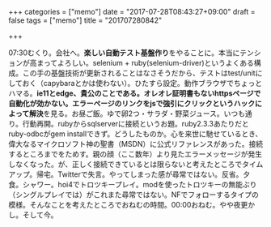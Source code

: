 +++
categories = ["memo"]
date = "2017-07-28T08:43:27+09:00"
draft = false
tags = ["memo"]
title = "201707280842"

+++

07:30むくり。会社へ。**楽しい自動テスト基盤作り**をやることに。本当にテンションが高まってよろしい。selenium + ruby(selenium-driver)というよくある構成。この手の基盤技術が更新されることはなさそうだから、テストはtest/unitにしておく（capybaraとかは使わない）。ひたすら設定。動作ブラウザでちょっとハマる。**ie11とedge、貴公のことである。オレオレ証明書もないhttpsページで自動化が効かない。エラーページのリンクをjsで強引にクリックというハックによって解決**を見る。お昼ご飯。ゆで卵2つ・サラダ・野菜ジュース。いつも通り。行動再開。rubyからsqlserverに接続というお題。ruby2.3.3あたりだとruby-odbcがgem installできず。どうしたものか。心を来世に馳せているとき、偉大なるマイクロソフト神の聖書（MSDN）に公式リファレンスがあった。接続するところまでをためす。親の顔（ここ数年）より見たエラーメッセージが発生しなくなった。が、正しく接続できているとは限らないと考えたところでタイムアップ。帰宅。Twitterで失言。やってしまった感が尋常ではない。反省。夕食。シャワー。hoi4でトロツキープレイ。modを使ったトロツキーの無能ぶり（シングルプレイでは）がこれまた尋常ではない。NFでフォローするタイプの模様。そんなことを考えたところでおねむの時間。00:00おねむ。やや夜更かし。そして今。

